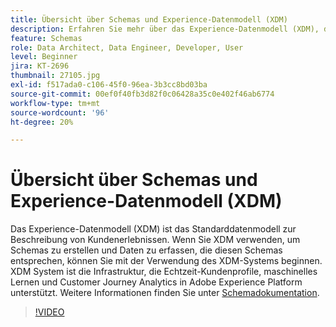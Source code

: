 ```yaml
---
title: Übersicht über Schemas und Experience-Datenmodell (XDM)
description: Erfahren Sie mehr über das Experience-Datenmodell (XDM), das Standarddatenmodell zur Beschreibung von Kundenerlebnissen.
feature: Schemas
role: Data Architect, Data Engineer, Developer, User
level: Beginner
jira: KT-2696
thumbnail: 27105.jpg
exl-id: f517ada0-c106-45f0-96ea-3b3cc8bd03ba
source-git-commit: 00ef0f40fb3d82f0c06428a35c0e402f46ab6774
workflow-type: tm+mt
source-wordcount: '96'
ht-degree: 20%

---
```


# Übersicht über Schemas und Experience-Datenmodell (XDM)

Das Experience-Datenmodell (XDM) ist das Standarddatenmodell zur Beschreibung von Kundenerlebnissen. Wenn Sie XDM verwenden, um Schemas zu erstellen und Daten zu erfassen, die diesen Schemas entsprechen, können Sie mit der Verwendung des XDM-Systems beginnen. XDM System ist die Infrastruktur, die Echtzeit-Kundenprofile, maschinelles Lernen und Customer Journey Analytics in Adobe Experience Platform unterstützt. Weitere Informationen finden Sie unter [Schemadokumentation](https://experienceleague.adobe.com/docs/experience-platform/xdm/home.html?lang=de).

>[!VIDEO](https://video.tv.adobe.com/v/27105?learn=on)
